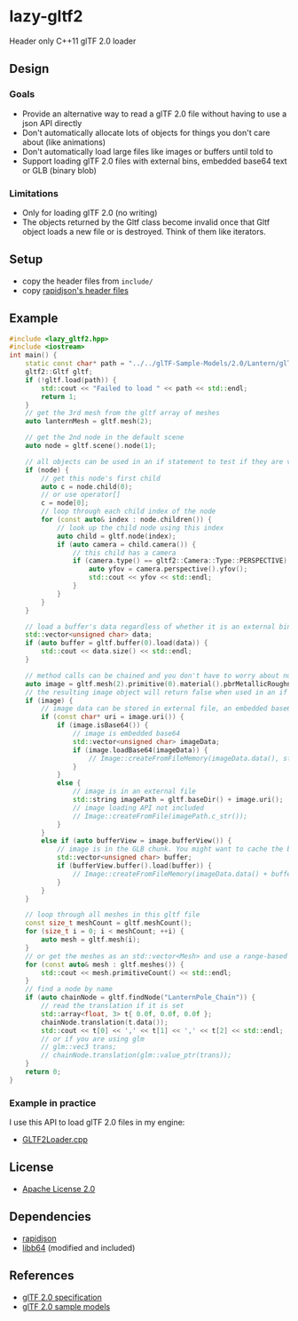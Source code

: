# lazy-gltf2
Header only C++11 glTF 2.0 loader

## Design

### Goals

- Provide an alternative way to read a glTF 2.0 file without having to use a json API directly
- Don't automatically allocate lots of objects for things you don't care about (like animations)
- Don't automatically load large files like images or buffers until told to
- Support loading glTF 2.0 files with external bins, embedded base64 text or GLB (binary blob)

### Limitations

- Only for loading glTF 2.0 (no writing)
- The objects returned by the Gltf class become invalid once that Gltf object loads a new file or is destroyed. Think of them like iterators.

## Setup

- copy the header files from `include/`
- copy [rapidjson's header files](https://github.com/miloyip/rapidjson/tree/master/include)

## Example

```c++
#include <lazy_gltf2.hpp>
#include <iostream>
int main() {
    static const char* path = "../../glTF-Sample-Models/2.0/Lantern/glTF/Lantern.gltf";
    gltf2::Gltf gltf;
    if (!gltf.load(path)) {
        std::cout << "Failed to load " << path << std::endl;
        return 1;
    }
    // get the 3rd mesh from the gltf array of meshes
    auto lanternMesh = gltf.mesh(2);

    // get the 2nd node in the default scene
    auto node = gltf.scene().node(1);

    // all objects can be used in an if statement to test if they are valid
    if (node) {
        // get this node's first child
        auto c = node.child(0);
        // or use operator[]
        c = node[0];
        // loop through each child index of the node
        for (const auto& index : node.children()) {
            // look up the child node using this index
            auto child = gltf.node(index);
            if (auto camera = child.camera()) {
                // this child has a camera
                if (camera.type() == gltf2::Camera::Type::PERSPECTIVE) {
                    auto yfov = camera.perspective().yfov();
                    std::cout << yfov << std::endl;
                }
            }
        }
    }

    // load a buffer's data regardless of whether it is an external bin file, base64 text or in a GLB chunk
    std::vector<unsigned char> data;
    if (auto buffer = gltf.buffer(0).load(data)) {
        std::cout << data.size() << std::endl;
    }

    // method calls can be chained and you don't have to worry about null pointers
    auto image = gltf.mesh(2).primitive(0).material().pbrMetallicRoughness().baseColorTexture().texture().image();
    // the resulting image object will return false when used in an if statement if it wasn't found
    if (image) {
        // image data can be stored in external file, an embedded base64 encoding or in the GLB chunk
        if (const char* uri = image.uri()) {
            if (image.isBase64()) {
                // image is embedded base64
                std::vector<unsigned char> imageData;
                if (image.loadBase64(imageData)) {
                    // Image::createFromFileMemory(imageData.data(), static_cast<int>(imageData.size()));
                }
            }
            else {
                // image is in an external file
                std::string imagePath = gltf.baseDir() + image.uri();
                // image loading API not included
                // Image::createFromFile(imagePath.c_str());
            }
        }
        else if (auto bufferView = image.bufferView()) {
            // image is in the GLB chunk. You might want to cache the buffer because you're going to read from it multiple times.
            std::vector<unsigned char> buffer;
            if (bufferView.buffer().load(buffer)) {
                // Image::createFromFileMemory(imageData.data() + bufferView.byteOffset(), bufferView.byteLength());
            }
        }
    }

    // loop through all meshes in this gltf file
    const size_t meshCount = gltf.meshCount();
    for (size_t i = 0; i < meshCount; ++i) {
        auto mesh = gltf.mesh(i);
    }
    // or get the meshes as an std::vector<Mesh> and use a range-based for loop
    for (const auto& mesh : gltf.meshes()) {
        std::cout << mesh.primitiveCount() << std::endl;
    }
    // find a node by name
    if (auto chainNode = gltf.findNode("LanternPole_Chain")) {
        // read the translation if it is set
        std::array<float, 3> t{ 0.0f, 0.0f, 0.0f };
        chainNode.translation(t.data());
        std::cout << t[0] << ',' << t[1] << ',' << t[2] << std::endl;
        // or if you are using glm
        // glm::vec3 trans;
        // chainNode.translation(glm::value_ptr(trans));
    }
    return 0;
}
```

### Example in practice

I use this API to load glTF 2.0 files in my engine:

- [GLTF2Loader.cpp](https://github.com/dgough/kepler3d/blob/master/kepler/src/GLTF2Loader.cpp)

## License

- [Apache License 2.0](LICENSE)

## Dependencies

- [rapidjson](https://github.com/miloyip/rapidjson)
- [libb64](http://libb64.sourceforge.net) (modified and included)

## References

- [glTF 2.0 specification](https://github.com/KhronosGroup/glTF/blob/master/specification/2.0/README.md)
- [glTF 2.0 sample models](https://github.com/KhronosGroup/glTF-Sample-Models/tree/master/2.0)
